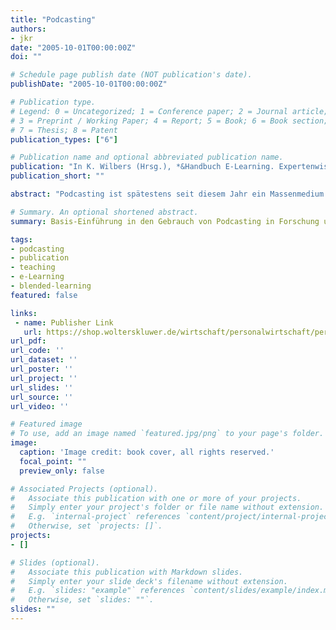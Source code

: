 ```yaml
---
title: "Podcasting"
authors:
- jkr
date: "2005-10-01T00:00:00Z"
doi: ""

# Schedule page publish date (NOT publication's date).
publishDate: "2005-10-01T00:00:00Z"

# Publication type.
# Legend: 0 = Uncategorized; 1 = Conference paper; 2 = Journal article;
# 3 = Preprint / Working Paper; 4 = Report; 5 = Book; 6 = Book section;
# 7 = Thesis; 8 = Patent
publication_types: ["6"]

# Publication name and optional abbreviated publication name.
publication: "In K. Wilbers (Hrsg.), *&Handbuch E-Learning. Expertenwissen aus Wissenschaft und Praxis. Strategien—Instrumente—Fallstudien* (S. 2002-2016). Fachverlag Deutscher Wirtschaftsdienst"
publication_short: ""

abstract: "Podcasting ist spätestens seit diesem Jahr ein Massenmedium geworden und hat sich als Radio-on-Demand im Internet durchgesetzt. Der folgende Beitrag zeigt jedoch, dass dieses Medium nicht nur in dem relativ beschränkten Umfang als Online-Audio-Datei zum herunterladen verstanden werden sollte, sondern vielmehr als wirkungsvolles kostengünstiges plattform- übergreifendes Medium gerade im E-Learning-Bereich. Bestehende PC- Technologien machen semi-professionelle Ergebnisse in der Produktions- stufe auch mit geringstem Budget und Personal möglich."

# Summary. An optional shortened abstract.
summary: Basis-Einführung in den Gebrauch von Podcasting in Forschung und Wirtschaft.

tags:
- podcasting
- publication
- teaching
- e-Learning
- blended-learning
featured: false

links:
 - name: Publisher Link
   url: https://shop.wolterskluwer.de/wirtschaft/personalwirtschaft/personalentwicklung/33298000-handbuch-e-learning.html
url_pdf:
url_code: ''
url_dataset: ''
url_poster: ''
url_project: ''
url_slides: ''
url_source: ''
url_video: ''

# Featured image
# To use, add an image named `featured.jpg/png` to your page's folder.
image:
  caption: 'Image credit: book cover, all rights reserved.'
  focal_point: ""
  preview_only: false

# Associated Projects (optional).
#   Associate this publication with one or more of your projects.
#   Simply enter your project's folder or file name without extension.
#   E.g. `internal-project` references `content/project/internal-project/index.md`.
#   Otherwise, set `projects: []`.
projects:
- []

# Slides (optional).
#   Associate this publication with Markdown slides.
#   Simply enter your slide deck's filename without extension.
#   E.g. `slides: "example"` references `content/slides/example/index.md`.
#   Otherwise, set `slides: ""`.
slides: ""
---
```

